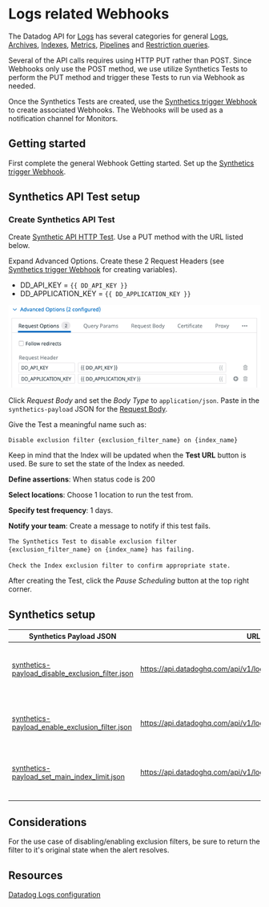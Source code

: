 # Logs related Webhooks
The Datadog API for [Logs](https://docs.datadoghq.com/logs/) has several categories for general [Logs](https://docs.datadoghq.com/api/latest/logs/), [Archives](https://docs.datadoghq.com/api/latest/logs-archives/), [Indexes](https://docs.datadoghq.com/api/latest/logs-indexes/), [Metrics](https://docs.datadoghq.com/api/latest/logs-metrics/), [Pipelines](https://docs.datadoghq.com/api/latest/logs-pipelines/) and [Restriction queries](https://docs.datadoghq.com/api/latest/logs-restriction-queries/).

Several of the API calls requires using HTTP PUT rather than POST. Since Webhooks only use the POST method, we use utilize Synthetics Tests to perform the PUT method and trigger these Tests to run via Webhook as needed.

Once the Synthetics Tests are created, use the [Synthetics trigger Webhook](/webhooks/Synthetics) to create associated Webhooks. The Webhooks will be used as a notification channel for Monitors.

## Getting started
First complete the general Webhook Getting started.
Set up the [Synthetics trigger Webhook](/webhooks/Synthetics).

## Synthetics API Test setup

### Create Synthetics API Test
Create [Synthetic API HTTP Test](https://docs.datadoghq.com/synthetics/api_tests/http_tests). Use a PUT method with the URL listed below.

Expand Advanced Options. Create these 2 Request Headers (see [Synthetics trigger Webhook](/webhooks/Synthetics) for creating variables).
 - DD_API_KEY = `{{ DD_API_KEY }}`
 - DD_APPLICATION_KEY = `{{ DD_APPLICATION_KEY }}`

 ![request headers](/webhooks/images/request_headers.png)

 Click *Request Body* and set the *Body Type* to `application/json`. Paste in the `synthetics-payload` JSON for the [Request Body](https://docs.datadoghq.com/synthetics/api_tests/http_tests/?tab=requestbody).

 Give the Test a meaningful name such as:
 ```
 Disable exclusion filter {exclusion_filter_name} on {index_name}
 ```

 Keep in mind that the Index will be updated when the **Test URL** button is used. Be sure to set the state of the Index as needed.

 **Define assertions**: When status code is 200

 **Select locations**: Choose 1 location to run the test from.

 **Specify test frequency**: 1 days.

 **Notify your team**: Create a message to notify if this test fails.
 ```
The Synthetics Test to disable exclusion filter {exclusion_filter_name} on {index_name} has failing.

Check the Index exclusion filter to confirm appropriate state.
```

 After creating the Test, click the *Pause Scheduling* button at the top right corner.

## Synthetics setup
| Synthetics Payload JSON                          | URL                                                               | Description                                                       |
|--------------------------------------------------|-------------------------------------------------------------------|-------------------------------------------------------------------|
| [synthetics-payload_disable_exclusion_filter.json](/webhooks/Logs/synthetics-payload_disable_exclusion_filter.json) | https://api.datadoghq.com/api/v1/logs/config/indexes/{index_name} | Disable an exclusion filter for Debug logs on a given index_name  |
| [synthetics-payload_enable_exclusion_filter.json](/webhooks/Logs/synthetics-payload_enable_exclusion_filter.json)  | https://api.datadoghq.com/api/v1/logs/config/indexes/{index_name} | Enable an exclusion filter for Debug logs on a given index_name   |
| [synthetics-payload_set_main_index_limit.json](/webhooks/Logs/synthetics-payload_set_main_index_limit.json)     | https://api.datadoghq.com/api/v1/logs/config/indexes/main         | Set a [daily quota](https://docs.datadoghq.com/logs/log_configuration/indexes#set-daily-quota) on the default "main" index                     |
|                                                  |                                                                   |                                                                   |
|                                                  |                                                                   |                                                                   |

## Considerations
For the use case of disabling/enabling exclusion filters, be sure to return the filter to it's original state when the alert resolves.

## Resources
[Datadog Logs configuration](https://docs.datadoghq.com/logs/log_configuration/)
